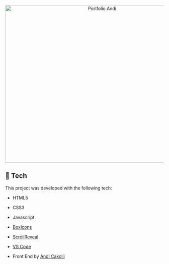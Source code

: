 <img style="text-align: center;" width="600" height="500" alt="Portfolio Andi" src="https://i.imgur.com/IQ0pg0i.png"/>


## :rocket: Tech

This project was developed with the following tech:

-  HTML5
-  CSS3
-  Javascript
-  [BoxIcons](https://boxicons.com/)
-  [ScrollReveal](https://scrollrevealjs.org/)
-  [VS Code](https://code.visualstudio.com/)


- Front End by [Andi Cakolli](https://www.linkedin.com/in/andicakolli/)

